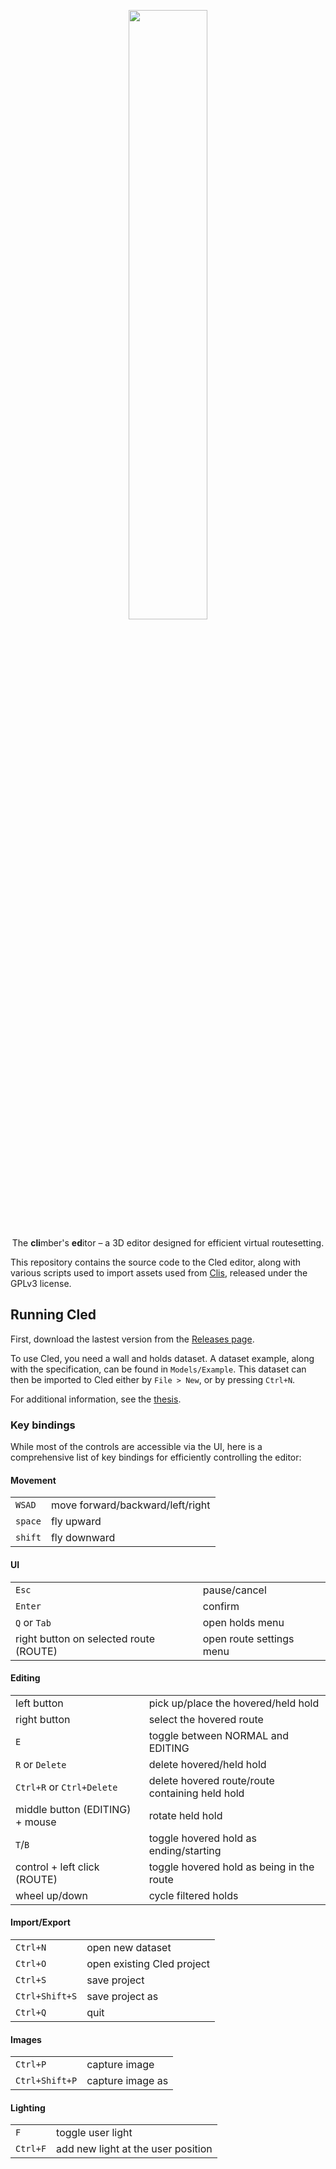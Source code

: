 <p align="center" width="100%">
<img width="50%" src="https://raw.githubusercontent.com/Climber-Apps/Cled/master/logo.svg">
</p>

<p align="center" width="100%">
The <strong>cli</strong>mber's <strong>ed</strong>itor – a 3D editor designed for efficient virtual routesetting.
</p>

This repository contains the source code to the Cled editor, along with various scripts used to import assets used from [Clis](https://github.com/Climber-Apps/Cled/), released under the GPLv3 license.

## Running Cled
First, download the lastest version from the [Releases page](https://github.com/Climber-Apps/Cled/releases).

To use Cled, you need a wall and holds dataset.
A dataset example, along with the specification, can be found in `Models/Example`.
This dataset can then be imported to Cled either by `File > New`, or by pressing `Ctrl+N`.

For additional information, see the [thesis](https://github.com/Climber-Apps/Thesis).

### Key bindings
While most of the controls are accessible via the UI, here is a comprehensive list of key bindings for efficiently controlling the editor:

#### Movement
|         |                                  |
| ---     | ---                              |
| `WSAD`  | move forward/backward/left/right |
| `space` | fly upward                       |
| `shift` | fly downward                     |

#### UI
|                                        |                          |
| ---                                    | ---                      |
| `Esc`                                  | pause/cancel             |
| `Enter`                                | confirm                  |
| `Q` or `Tab`                           | open holds menu          |
| right button on selected route (ROUTE) | open route settings menu |

#### Editing
|                                 |                                                 |
| ---                             | ---                                             |
| left button                     | pick up/place the hovered/held hold             |
| right button                    | select the hovered route                        |
| `E`                             | toggle between NORMAL and EDITING               |
| `R` or `Delete`                 | delete hovered/held hold                        |
| `Ctrl+R` or `Ctrl+Delete`       | delete hovered route/route containing held hold |
| middle button (EDITING) + mouse | rotate held hold                                |
| `T`/`B`                         | toggle hovered hold as ending/starting          |
| control + left click (ROUTE)    | toggle hovered hold as being in the route       |
| wheel up/down                   | cycle filtered holds                            |

#### Import/Export
|                |                            |
| ---            | ---                        |
| `Ctrl+N`       | open new dataset           |
| `Ctrl+O`       | open existing Cled project |
| `Ctrl+S`       | save project               |
| `Ctrl+Shift+S` | save project as            |
| `Ctrl+Q`       | quit                       |

#### Images
|                |                  |
| ---            | ---              |
| `Ctrl+P`       | capture image    |
| `Ctrl+Shift+P` | capture image as |

#### Lighting
|          |                                    |
| ---      | ---                                |
| `F`      | toggle user light                  |
| `Ctrl+F` | add new light at the user position |
